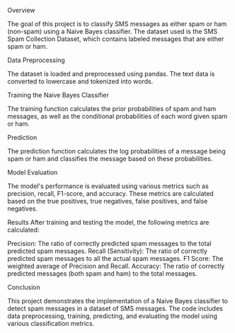 Overview

The goal of this project is to classify SMS messages as either spam or ham (non-spam) using a Naive Bayes classifier. The dataset used is the SMS Spam Collection Dataset, which contains labeled messages that are either spam or ham.

Data Preprocessing

The dataset is loaded and preprocessed using pandas. The text data is converted to lowercase and tokenized into words.

Training the Naive Bayes Classifier

The training function calculates the prior probabilities of spam and ham messages, as well as the conditional probabilities of each word given spam or ham.

Prediction

The prediction function calculates the log probabilities of a message being spam or ham and classifies the message based on these probabilities.

Model Evaluation

The model's performance is evaluated using various metrics such as precision, recall, F1-score, and accuracy. These metrics are calculated based on the true positives, true negatives, false positives, and false negatives.

Results
After training and testing the model, the following metrics are calculated:

Precision: The ratio of correctly predicted spam messages to the total predicted spam messages.
Recall (Sensitivity): The ratio of correctly predicted spam messages to all the actual spam messages.
F1 Score: The weighted average of Precision and Recall.
Accuracy: The ratio of correctly predicted messages (both spam and ham) to the total messages.

Conclusion

This project demonstrates the implementation of a Naive Bayes classifier to detect spam messages in a dataset of SMS messages. The code includes data preprocessing, training, predicting, and evaluating the model using various classification metrics.
